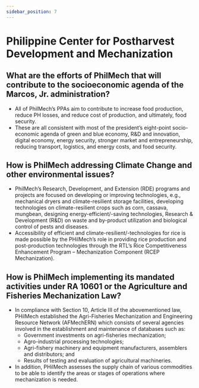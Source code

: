 ```yaml
---
sidebar_position: 7
---
```



# Philippine Center for Postharvest Development and Mechanization

## What are the efforts of PhilMech that will contribute to the socioeconomic agenda of the Marcos, Jr. administration?

- All of PhilMech’s PPAs aim to contribute to increase food production, reduce PH losses, and reduce cost of production, and ultimately, food security.
- These are all consistent with most of the president’s eight-point socio-economic agenda of green and blue economy, R&D and innovation, digital economy, energy security, stronger market and entrepreneurship, reducing transport, logistics, and energy costs, and food security.


## How is PhilMech addressing Climate Change and other environmental issues?

- PhilMech’s Research, Development, and Extension (RDE) programs and projects are focused on developing or improving technologies, e.g., mechanical dryers and climate-resilient storage facilities, developing technologies on climate-resilient crops such as corn, cassava, mungbean, designing energy-efficient/-saving technologies, Research & Development (R&D) on waste and by-product utilization and biological control of pests and diseases.
- Accessibility of efficient and climate-resilient/-technologies for rice is made possible by the PHilMech’s role in providing rice production and post-production technologies through the RTL’s Rice Competitiveness Enhancement Program – Mechanization Component (RCEP Mechanization).

## How is PhilMech implementing its mandated activities under RA 10601 or the Agriculture and Fisheries Mechanization Law?

- In compliance with Section 10, Article III of the abovementioned law, PHilMech established the Agri-Fisheries Mechanization and Engineering Resource Network (AFMechERN) which consists of several agencies involved in the establishment and maintenance of databases such as:
  - Government investments on agri-fisheries mechanization;
  - Agro-industrial processing technologies;
  - Agri-fishery machinery and equipment manufacturers, assemblers and distributors; and
  - Results of testing and evaluation of agricultural machineries.
- In addition, PHilMech assesses the supply chain of various commodities to be able to identify the areas or stages of operations where mechanization is needed.


